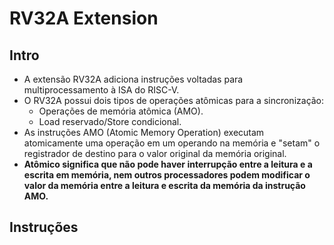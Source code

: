 # RV32A Extension

## Intro
* A extensão RV32A adiciona instruções voltadas para multiprocessamento à ISA do RISC-V.
* O RV32A possui dois tipos de operações atômicas para a sincronização:
  * Operações de memória atômica (AMO).
  * Load reservado/Store condicional.
* As instruções AMO (Atomic Memory Operation) executam atomicamente uma operação em um operando na memória e "setam" o registrador de destino para o valor original da memória original.
* __Atômico significa que não pode haver interrupção entre a leitura e a escrita em memória, nem outros processadores podem modificar o valor da memória entre a leitura e escrita da memória da instrução AMO.__

## Instruções
